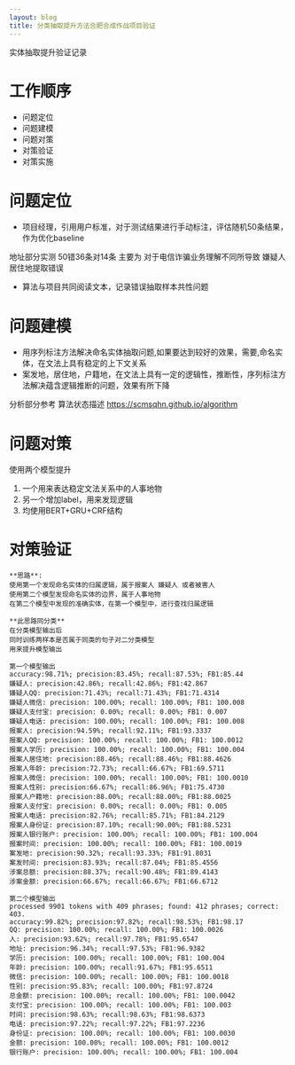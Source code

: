 ```yaml
---
layout: blog
title: 分类抽取提升方法合肥合成作战项目验证
---
```


实体抽取提升验证记录


# 工作顺序

- 问题定位
- 问题建模
- 问题对策
- 对策验证
- 对策实施

# 问题定位
- 项目经理，引用用户标准，对于测试结果进行手动标注，评估随机50条结果，作为优化baseline



地址部分实测 50错36条对14条
主要为
对于电信诈骗业务理解不同所导致
嫌疑人居住地提取错误



- 算法与项目共同阅读文本，记录错误抽取样本共性问题

# 问题建模
- 用序列标注方法解决命名实体抽取问题,如果要达到较好的效果，需要,命名实体，在文法上具有稳定的上下文关系
- 案发地，居住地，户籍地，在文法上具有一定的逻辑性，推断性，序列标注方法解决蕴含逻辑推断的问题，效果有所下降


 分析部分参考 算法状态描述 https://scmsqhn.github.io/algorithm


# 问题对策

使用两个模型提升
1. 一个用来表达稳定文法关系中的人事地物
2. 另一个增加label，用来发现逻辑
3. 均使用BERT+GRU+CRF结构


# 对策验证


```
**思路**:
使用第一个发现命名实体的归属逻辑，属于报案人 嫌疑人 或者被害人
使用第二个模型发现命名实体的边界，属于人事地物
在第二个模型中发现的准确实体，在第一个模型中，进行查找归属逻辑

**此思路同分类**
在分类模型输出后
同时训练两样本是否属于同类的句子对二分类模型
用来提升模型输出

第一个模型输出
accuracy:98.71%; precision:83.45%; recall:87.53%; FB1:85.44
嫌疑人: precision:42.86%; recall:42.86%; FB1:42.867
嫌疑人QQ: precision:71.43%; recall:71.43%; FB1:71.4314
嫌疑人微信: precision: 100.00%; recall: 100.00%; FB1: 100.008
嫌疑人支付宝: precision: 0.00%; recall: 0.00%; FB1: 0.007
嫌疑人电话: precision: 100.00%; recall: 100.00%; FB1: 100.008
报案人: precision:94.59%; recall:92.11%; FB1:93.3337
报案人QQ: precision: 100.00%; recall: 100.00%; FB1: 100.0012
报案人学历: precision: 100.00%; recall: 100.00%; FB1: 100.004
报案人居住地: precision:88.46%; recall:88.46%; FB1:88.4626
报案人年龄: precision:72.73%; recall:66.67%; FB1:69.5711
报案人微信: precision: 100.00%; recall: 100.00%; FB1: 100.0010
报案人性别: precision:66.67%; recall:86.96%; FB1:75.4730
报案人户籍地: precision:88.00%; recall:88.00%; FB1:88.0025
报案人支付宝: precision: 0.00%; recall: 0.00%; FB1: 0.005
报案人电话: precision:82.76%; recall:85.71%; FB1:84.2129
报案人身份证: precision:87.10%; recall:90.00%; FB1:88.5231
报案人银行账户: precision: 100.00%; recall: 100.00%; FB1: 100.004
报案时间: precision: 100.00%; recall: 100.00%; FB1: 100.0019
案发地: precision:90.32%; recall:93.33%; FB1:91.8031
案发时间: precision:83.93%; recall:87.04%; FB1:85.4556
涉案总额: precision:88.37%; recall:90.48%; FB1:89.4143
涉案金额: precision:66.67%; recall:66.67%; FB1:66.6712

第二个模型输出
processed 9901 tokens with 409 phrases; found: 412 phrases; correct: 403.
accuracy:99.82%; precision:97.82%; recall:98.53%; FB1:98.17
QQ: precision: 100.00%; recall: 100.00%; FB1: 100.0026
人: precision:93.62%; recall:97.78%; FB1:95.6547
地址: precision:96.34%; recall:97.53%; FB1:96.9382
学历: precision: 100.00%; recall: 100.00%; FB1: 100.004
年龄: precision: 100.00%; recall:91.67%; FB1:95.6511
微信: precision: 100.00%; recall: 100.00%; FB1: 100.0018
性别: precision:95.83%; recall: 100.00%; FB1:97.8724
总金额: precision: 100.00%; recall: 100.00%; FB1: 100.0042
支付宝: precision: 100.00%; recall: 100.00%; FB1: 100.003
时间: precision:98.63%; recall:98.63%; FB1:98.6373
电话: precision:97.22%; recall:97.22%; FB1:97.2236
身份证: precision: 100.00%; recall: 100.00%; FB1: 100.0030
金额: precision: 100.00%; recall: 100.00%; FB1: 100.0012
银行账户: precision: 100.00%; recall: 100.00%; FB1: 100.004



```
